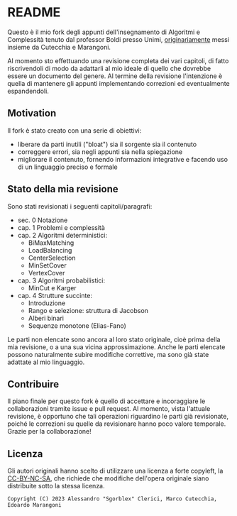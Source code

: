 # README
Questo è il mio fork degli appunti dell'insegnamento di Algoritmi e Complessità tenuto dal professor Boldi presso Unimi, [originariamente](https://git.sr.ht/~ecmm/aec-notes) messi insieme da Cutecchia e Marangoni.

Al momento sto effettuando una revisione completa dei vari capitoli, di fatto riscrivendoli di modo da adattarli al mio ideale di quello che dovrebbe essere un documento del genere. Al termine della revisione l'intenzione è quella di mantenere gli appunti implementando correzioni ed eventualmente espandendoli.



## Motivation
Il fork è stato creato con una serie di obiettivi:
- liberare da parti inutili ("bloat") sia il sorgente sia il contenuto
- correggere errori, sia negli appunti sia nella spiegazione
- migliorare il contenuto, fornendo informazioni integrative e facendo uso di un linguaggio preciso e formale



## Stato della mia revisione
Sono stati revisionati i seguenti capitoli/paragrafi:
- sec. 0 Notazione
- cap. 1 Problemi e complessità
- cap. 2 Algoritmi deterministici:
	- BiMaxMatching
	- LoadBalancing
	- CenterSelection
	- MinSetCover
	- VertexCover
- cap. 3 Algoritmi probabilistici:
	- MinCut e Karger
- cap. 4 Strutture succinte:
	- Introduzione
	- Rango e selezione: struttura di Jacobson
	- Alberi binari
	- Sequenze monotone (Elias-Fano)

Le parti non elencate sono ancora al loro stato originale, cioè prima della mia revisione, o a una sua vicina approssimazione. Anche le parti elencate possono naturalmente subire modifiche correttive, ma sono già state adattate al mio linguaggio.



## Contribuire
Il piano finale per questo fork è quello di accettare e incoraggiare le collaborazioni tramite issue e pull request. Al momento, vista l'attuale revisione, è opportuno che tali operazioni riguardino le parti già revisionate, poiché le correzioni su quelle da revisionare hanno poco valore temporale. Grazie per la collaborazione!



## Licenza
Gli autori originali hanno scelto di utilizzare una licenza a forte copyleft, la [CC-BY-NC-SA](https://creativecommons.org/licenses/by-nc-sa/3.0/legalcode), che richiede che modifiche dell'opera originale siano distribuite sotto la stessa licenza.
```
Copyright (C) 2023 Alessandro "Sgorblex" Clerici, Marco Cutecchia, Edoardo Marangoni
```
